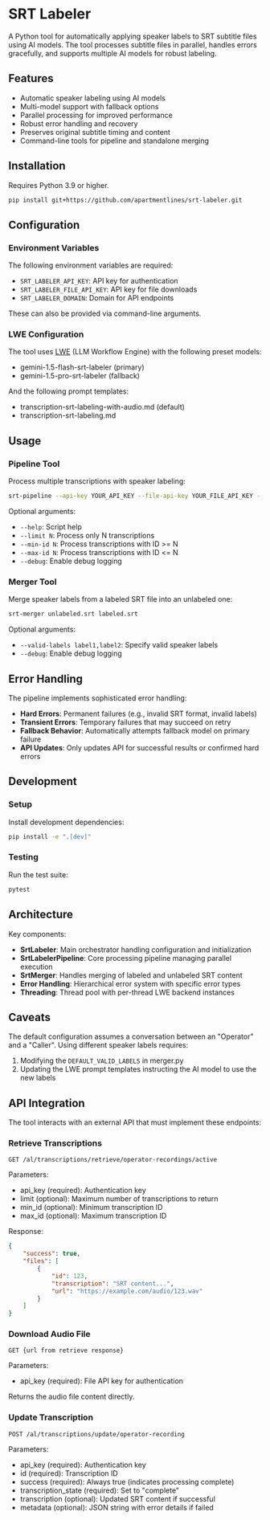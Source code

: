 
# SRT Labeler

A Python tool for automatically applying speaker labels to SRT subtitle files using AI models. The tool processes subtitle files in parallel, handles errors gracefully, and supports multiple AI models for robust labeling.

## Features

- Automatic speaker labeling using AI models
- Multi-model support with fallback options
- Parallel processing for improved performance
- Robust error handling and recovery
- Preserves original subtitle timing and content
- Command-line tools for pipeline and standalone merging

## Installation

Requires Python 3.9 or higher.

```bash
pip install git+https://github.com/apartmentlines/srt-labeler.git
```

## Configuration

### Environment Variables

The following environment variables are required:

- `SRT_LABELER_API_KEY`: API key for authentication
- `SRT_LABELER_FILE_API_KEY`: API key for file downloads
- `SRT_LABELER_DOMAIN`: Domain for API endpoints

These can also be provided via command-line arguments.

### LWE Configuration

The tool uses [LWE](https://github.com/llm-workflow-engine/llm-workflow-engine) (LLM Workflow Engine) with the following preset models:

- gemini-1.5-flash-srt-labeler (primary)
- gemini-1.5-pro-srt-labeler (fallback)

And the following prompt templates:

- transcription-srt-labeling-with-audio.md (default)
- transcription-srt-labeling.md

## Usage

### Pipeline Tool

Process multiple transcriptions with speaker labeling:

```bash
srt-pipeline --api-key YOUR_API_KEY --file-api-key YOUR_FILE_API_KEY --domain your.domain.com
```

Optional arguments:
- `--help`: Script help
- `--limit N`: Process only N transcriptions
- `--min-id N`: Process transcriptions with ID >= N
- `--max-id N`: Process transcriptions with ID <= N
- `--debug`: Enable debug logging

### Merger Tool

Merge speaker labels from a labeled SRT file into an unlabeled one:

```bash
srt-merger unlabeled.srt labeled.srt
```

Optional arguments:
- `--valid-labels label1,label2`: Specify valid speaker labels
- `--debug`: Enable debug logging

## Error Handling

The pipeline implements sophisticated error handling:

- **Hard Errors**: Permanent failures (e.g., invalid SRT format, invalid labels)
- **Transient Errors**: Temporary failures that may succeed on retry
- **Fallback Behavior**: Automatically attempts fallback model on primary failure
- **API Updates**: Only updates API for successful results or confirmed hard errors

## Development

### Setup

Install development dependencies:

```bash
pip install -e ".[dev]"
```

### Testing

Run the test suite:

```bash
pytest
```

## Architecture

Key components:

- **SrtLabeler**: Main orchestrator handling configuration and initialization
- **SrtLabelerPipeline**: Core processing pipeline managing parallel execution
- **SrtMerger**: Handles merging of labeled and unlabeled SRT content
- **Error Handling**: Hierarchical error system with specific error types
- **Threading**: Thread pool with per-thread LWE backend instances

## Caveats

The default configuration assumes a conversation between an "Operator" and a "Caller". Using different speaker labels requires:

1. Modifying the `DEFAULT_VALID_LABELS` in merger.py
2. Updating the LWE prompt templates instructing the AI model to use the new labels

## API Integration

The tool interacts with an external API that must implement these endpoints:

### Retrieve Transcriptions
```
GET /al/transcriptions/retrieve/operator-recordings/active
```
Parameters:
- api_key (required): Authentication key
- limit (optional): Maximum number of transcriptions to return
- min_id (optional): Minimum transcription ID
- max_id (optional): Maximum transcription ID

Response:
```json
{
    "success": true,
    "files": [
        {
            "id": 123,
            "transcription": "SRT content...",
            "url": "https://example.com/audio/123.wav"
        }
    ]
}
```

### Download Audio File
```
GET {url from retrieve response}
```
Parameters:
- api_key (required): File API key for authentication

Returns the audio file content directly.

### Update Transcription
```
POST /al/transcriptions/update/operator-recording
```
Parameters:
- api_key (required): Authentication key
- id (required): Transcription ID
- success (required): Always true (indicates processing complete)
- transcription_state (required): Set to "complete"
- transcription (optional): Updated SRT content if successful
- metadata (optional): JSON string with error details if failed
